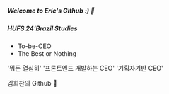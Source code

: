 ##### Welcome to Eric's Github :) 🔭
##### HUFS 24'Brazil Studies

+ To-be-CEO
+ The Best or Nothing

'뭐든 열심히'
'프론트엔드 개발하는 CEO'
'기획자기반 CEO'

김희찬의 Github 👯


<!--
**EricCeo/EricCeo** is a ✨ _special_ ✨ repository because its `README.md` (this file) appears on your GitHub profile.

Here are some ideas to get you started:

- 🔭 I’m currently working on ...
- 🌱 I’m currently learning ...
- 👯 I’m looking to collaborate on ...
- 🤔 I’m looking for help with ...
- 💬 Ask me about ...
- 📫 How to reach me: ...
- 😄 Pronouns: ...
- ⚡ Fun fact: ...
-->
